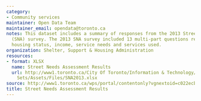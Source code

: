 ```yaml
---
category:
- Community services
maintainer: Open Data Team
maintainer_email: opendata@toronto.ca
notes: This dataset includes a summary of responses from the 2013 Street Needs Assessment
  (SNA) survey. The 2013 SNA survey included 13 multi-part questions related to demographics,
  housing status, income, service needs and services used.
organization: Shelter, Support & Housing Administration
resources:
- format: XLSX
  name: Street Needs Assessment Results
  url: http://www1.toronto.ca/City Of Toronto/Information & Technology/Open Data/Data
    Sets/Assets/Files/SNA2013.xlsx
source: http://www1.toronto.ca/wps/portal/contentonly?vgnextoid=c022ecbc9c916410VgnVCM10000071d60f89RCRD&vgnextchannel=1a66e03bb8d1e310VgnVCM10000071d60f89RCRD
title: Street Needs Assessment Results
---
```

